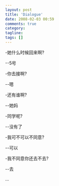 ```yaml
---
layout: post
title: 'Dialogue'
date: 2008-02-03 00:59
comments: true
category: 
tagline: 
tags: []
---
```

    

-她什么时候回来啊?

--5号

-你去接啊?

--嗯

-还有谁啊?

--她妈

-同学呢?

--没有了

-我可不可以不同意?

--可以

-我不同意你还去不去?

--去

...
